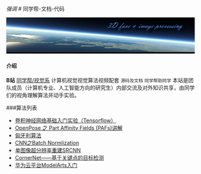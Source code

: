  _强调_ # 同学帮-文档-代码

![header](./bg.jpg)

#### 介绍
**B站** [同学帮/视觉系](https://space.bilibili.com/202603446) 计算机视觉视觉算法视频配套 `源码及文档`
`同学帮助同学`
本站是团队成员（计算机专业、人工智能方向的研究生）内部交流及对外知识共享，由同学们的视角理解算法并动手实验。

###算法列表

* [卷积神经网络基础入门实验（Tensorflow）](./CNN_Basic)
* [OpenPose 之 Part Affinity Fields (PAFs)讲解](./PAFs)
* [匈牙利算法](./Hungary)
* [CNN之Batch Normlization](./BatchNormlization)
* [单图像超分辨率重建SRCNN](./SRCNN)
* [CornerNet——基于关键点的目标检测](./CornerNet)
* [华为云平台ModelArts入门](./ModelArts)